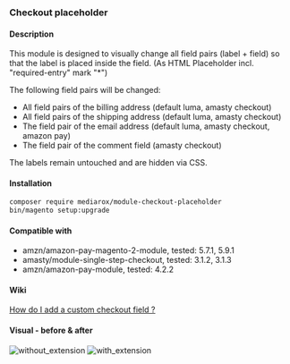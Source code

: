 ### Checkout placeholder
#### Description
This module is designed to visually change all field pairs (label + field) so that the label is placed inside the field. (As HTML Placeholder incl. "required-entry" mark "*")

The following field pairs will be changed:

- All field pairs of the billing address (default luma, amasty checkout)
- All field pairs of the shipping address (default luma, amasty checkout)
- The field pair of the email address (default luma, amasty checkout, amazon pay)
- The field pair of the comment field (amasty checkout)

The labels remain untouched and are hidden via CSS.

#### Installation
```bash
composer require mediarox/module-checkout-placeholder
bin/magento setup:upgrade
```

#### Compatible with

* amzn/amazon-pay-magento-2-module, tested: 5.7.1, 5.9.1
* amasty/module-single-step-checkout, tested: 3.1.2, 3.1.3
* amzn/amazon-pay-module, tested: 4.2.2

#### Wiki

[How do I add a custom checkout field ?](https://github.com/mediarox/module-checkout-placeholder/wiki/How-do-I-add-a-custom-checkout-field-%3F)


#### Visual - before & after

![without_extension](https://user-images.githubusercontent.com/32567473/134947126-6cfa3b11-a92b-45a0-90cf-63e7ba042722.png)
![with_extension](https://user-images.githubusercontent.com/32567473/134947141-b6c30ddb-ea68-43cb-a7c9-95df42488056.png)
